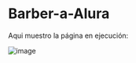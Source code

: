 # Barber-a-Alura

Aqui muestro la página en ejecución:

![image](https://github.com/JONYCAGE2022/Barber-a-Alura/assets/112737912/1ee7807c-806d-4a38-8722-d8e20b24580b)

